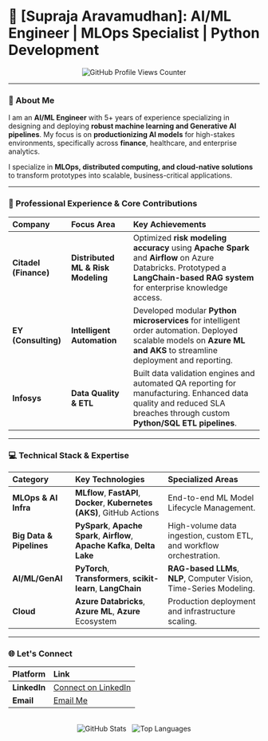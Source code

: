 # 🤖 [Supraja Aravamudhan]: AI/ML Engineer | MLOps Specialist | Python Development 

<div align="center">
  <img src="https://komarev.com/ghpvc/?username=YOUR-GITHUB-USERNAME&label=Profile%20views&color=0e75b6&style=flat" alt="GitHub Profile Views Counter"/>
</div>

---

### 👋 About Me

I am an **AI/ML Engineer** with 5+ years of experience specializing in designing and deploying **robust machine learning and Generative AI pipelines**. My focus is on **productionizing AI models** for high-stakes environments, specifically across **finance**, healthcare, and enterprise analytics.

I specialize in **MLOps, distributed computing, and cloud-native solutions** to transform prototypes into scalable, business-critical applications.

---

### 💼 Professional Experience & Core Contributions

| Company | Focus Area | Key Achievements |
| :--- | :--- | :--- |
| **Citadel (Finance)** | **Distributed ML & Risk Modeling** | Optimized **risk modeling accuracy** using **Apache Spark** and **Airflow** on Azure Databricks. Prototyped a **LangChain-based RAG system** for enterprise knowledge access. |
| **EY (Consulting)** | **Intelligent Automation** | Developed modular **Python microservices** for intelligent order automation. Deployed scalable models on **Azure ML and AKS** to streamline deployment and reporting. |
| **Infosys** | **Data Quality & ETL** | Built data validation engines and automated QA reporting for manufacturing. Enhanced data quality and reduced SLA breaches through custom **Python/SQL ETL pipelines**. |

---

### 💻 Technical Stack & Expertise

| Category | Key Technologies | Specialized Areas |
| :--- | :--- | :--- |
| **MLOps & AI Infra** | **MLflow**, **FastAPI**, **Docker**, **Kubernetes (AKS)**, GitHub Actions | End-to-end ML Model Lifecycle Management. |
| **Big Data & Pipelines** | **PySpark**, **Apache Spark**, **Airflow**, **Apache Kafka**, **Delta Lake** | High-volume data ingestion, custom ETL, and workflow orchestration. |
| **AI/ML/GenAI** | **PyTorch**, **Transformers**, **scikit-learn**, **LangChain** | **RAG-based LLMs**, **NLP**, Computer Vision, Time-Series Modeling. |
| **Cloud** | **Azure Databricks**, **Azure ML**, **Azure** Ecosystem | Production deployment and infrastructure scaling. |

---

### 🌐 Let's Connect

| Platform | Link |
| :--- | :--- |
| **LinkedIn** | [Connect on LinkedIn](https://www.linkedin.com/in/suprajaaravamudhan/) |
| **Email** | [Email Me](mailto:asupraja85@gmail.com) |

<br>

<div align="center">
  <img src="https://github-readme-stats.vercel.app/api?username=YOUR-GITHUB-USERNAME&show_icons=true&theme=dark" alt="GitHub Stats"/>
  &nbsp;
  <img src="https://github-readme-stats.vercel.app/api/top-langs/?username=YOUR-GITHUB-USERNAME&layout=compact&theme=dark" alt="Top Languages"/>
</div>
